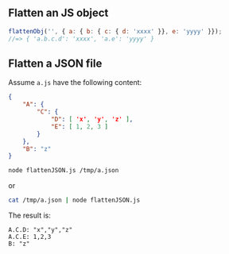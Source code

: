 ## Flatten an JS object

```js
flattenObj('', { a: { b: { c: { d: 'xxxx' }}, e: 'yyyy' }});
//=> { 'a.b.c.d': 'xxxx', 'a.e': 'yyyy' }
```


## Flatten a JSON file

Assume `a.js` have the following content:

```json
{
	"A": {
		"C": {
			"D": [ 'x', 'y', 'z' ],
			"E": [ 1, 2, 3 ]
		}
	},
	"B": "z"
}
```

```sh
node flattenJSON.js /tmp/a.json
```
or

```sh
cat /tmp/a.json | node flattenJSON.js
```

The result is:
```
A.C.D: "x","y","z"
A.C.E: 1,2,3
B: "z"
```

